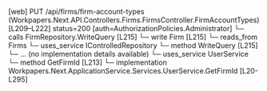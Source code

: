 [web] PUT /api/firms/firm-account-types  (Workpapers.Next.API.Controllers.Firms.FirmsController.FirmAccountTypes)  [L209–L222] status=200 [auth=AuthorizationPolicies.Administrator]
  └─ calls FirmRepository.WriteQuery [L215]
  └─ write Firm [L215]
    └─ reads_from Firms
  └─ uses_service IControlledRepository<Firm>
    └─ method WriteQuery [L215]
      └─ ... (no implementation details available)
  └─ uses_service UserService
    └─ method GetFirmId [L213]
      └─ implementation Workpapers.Next.ApplicationService.Services.UserService.GetFirmId [L20-L295]


